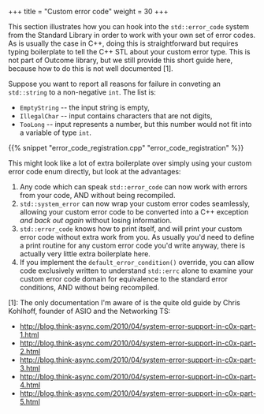 +++
title = "Custom error code"
weight = 30
+++


This section illustrates how you can hook into the `std::error_code` system from
the Standard Library in order to work with your own set of error codes. As is usually
the case in C++, doing this is straightforward but requires typing boilerplate
to tell the C++ STL about your custom error type. This is not part of Outcome library, 
but we still provide this short guide here, because how to do this is not well documented [1].

Suppose you want to report all reasons for failure in conveting an `std::string` to a non-negative `int`.
The list is:

* `EmptyString` -- the input string is empty,
* `IllegalChar` -- input contains characters that are not digits,
* `TooLong` -- input represents a number, but this number would not fit into a variable of type `int`.

{{% snippet "error_code_registration.cpp" "error_code_registration" %}}

This might look like a lot of extra boilerplate over simply using your custom
error code enum directly, but look at the advantages:

1. Any code which can speak `std::error_code` can now work with errors from your
   code, AND without being recompiled.
2. `std::system_error` can now wrap your custom error codes seamlessly, allowing
   your custom error code to be converted into a C++ exception *and back out again*
   without losing information.
3. `std::error_code` knows how to print itself, and will print your custom error
   code without extra work from you. As usually you'd need to define a print routine
   for any custom error code you'd write anyway, there is actually very little extra
   boilerplate here.
4. If you implement the `default_error_condition()` override, you can allow code
   exclusively written to understand `std::errc` alone to examine your custom error
   code domain for equivalence to the standard error conditions, AND without being
   recompiled.

[1]: The only documentation I'm aware of is the quite old guide by Chris Kohlhoff, founder of
ASIO and the Networking TS:

- http://blog.think-async.com/2010/04/system-error-support-in-c0x-part-1.html
- http://blog.think-async.com/2010/04/system-error-support-in-c0x-part-2.html
- http://blog.think-async.com/2010/04/system-error-support-in-c0x-part-3.html
- http://blog.think-async.com/2010/04/system-error-support-in-c0x-part-4.html
- http://blog.think-async.com/2010/04/system-error-support-in-c0x-part-5.html